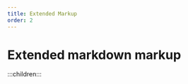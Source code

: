 ```yaml
---
title: Extended Markup
order: 2
---
```


Extended markdown markup
========================

:::children:::